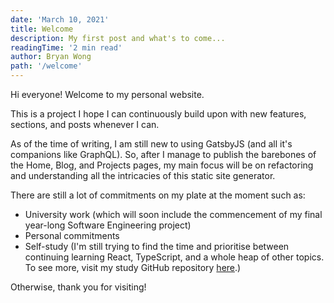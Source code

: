 ```yaml
---
date: 'March 10, 2021'
title: Welcome
description: My first post and what's to come...
readingTime: '2 min read'
author: Bryan Wong
path: '/welcome'
---
```


Hi everyone! Welcome to my personal website.

This is a project I hope I can continuously build upon with new features, sections, and posts whenever I can.

As of the time of writing, I am still new to using GatsbyJS (and all it's companions like GraphQL). So, after I manage to publish the barebones of the Home, Blog, and Projects pages, my main focus will be on refactoring and understanding all the intricacies of this static site generator.

There are still a lot of commitments on my plate at the moment such as:

-   University work (which will soon include the commencement of my final year-long Software Engineering project)
-   Personal commitments
-   Self-study (I'm still trying to find the time and prioritise between continuing learning React, TypeScript, and a whole heap of other topics. To see more, visit my study GitHub repository [here](https://github.com/bryanwyk/learning-front-end).)

Otherwise, thank you for visiting!
